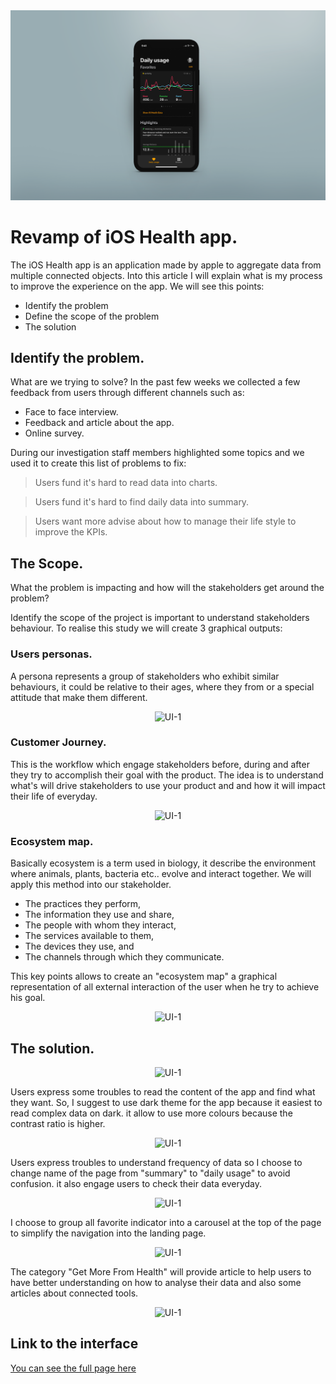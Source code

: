 <center>
    <img src="media/top_article.png" alt="UI-1">
</center>

# Revamp of iOS Health app.

The iOS Health app is an application made by apple to aggregate data from multiple connected objects. Into this article I will explain what is my process to improve the experience on the app. We will see this points:

* Identify the problem
* Define the scope of the problem
* The solution

## Identify the problem.
What are we trying to solve? In the past few weeks we collected a few feedback from users through different channels such as:

* Face to face interview.
* Feedback and article about the app.
* Online survey.

During our investigation staff members highlighted some topics and we used it to create this list of problems to fix:

> Users fund it's hard to read data into charts.

> Users fund it's hard to find daily data into summary.

> Users want more advise about how to manage their life style to improve the KPIs.

## The Scope.
What the problem is impacting and how will the stakeholders get around the problem?

Identify the scope of the project is important to understand stakeholders
behaviour. To realise this study we will create 3 graphical outputs:

### Users personas.
A persona represents a group of stakeholders who exhibit similar behaviours, it could be relative to their ages, where they from or a special attitude that make them different.

<center>
    <img src="https://user-images.githubusercontent.com/29161010/72607538-d3955900-3918-11ea-861d-46b97b470721.png" alt="UI-1">
</center>

### Customer Journey.
This is the workflow which engage stakeholders before, during and after they try to accomplish their goal with the product. The idea is to understand what's will drive stakeholders to use your product and and how it will impact their life of everyday.

<center>
    <img src="https://user-images.githubusercontent.com/29161010/72607534-d3955900-3918-11ea-9108-7244943bdc38.png" alt="UI-1">
</center>

### Ecosystem map.
Basically ecosystem is a term used in biology, it describe the environment where animals, plants, bacteria etc.. evolve and interact together. We will apply this method into our stakeholder.

* The practices they perform,
* The information they use and share,
* The people with whom they interact,
* The services available to them,
* The devices they use, and
* The channels through which they communicate.

This key points allows to create an "ecosystem map" a graphical representation of all external interaction of the user when he try to achieve his goal.

<center>
    <img src="https://user-images.githubusercontent.com/29161010/72607535-d3955900-3918-11ea-8515-9c1277493a1e.png" alt="UI-1">
</center>

## The solution.

<center>
    <img src="https://user-images.githubusercontent.com/29161010/72607617-f6277200-3918-11ea-89aa-cbf9839b48fd.gif" alt="UI-1">
</center>

Users express some troubles to read the content of the app and find what they want. So, I suggest to use dark theme for the app because it easiest to read complex data on dark. it allow to use more colours because the contrast ratio is higher.

<center>
    <img src="https://user-images.githubusercontent.com/29161010/72607537-d3955900-3918-11ea-8b7c-cc4634ca1299.png" alt="UI-1">
</center>

Users express troubles to understand frequency of data so I choose to change name of the page from "summary" to "daily usage" to avoid confusion. it also engage users to check their data everyday.

<center>
    <img src="https://user-images.githubusercontent.com/29161010/72607619-f6277200-3918-11ea-8045-b3cbfa927962.gif" alt="UI-1">
</center>

I choose to group all favorite indicator into a carousel at the top of the page to simplify the navigation into the landing page.

<center>
    <img src="https://user-images.githubusercontent.com/29161010/72607563-e445cf00-3918-11ea-8716-135e953735ea.gif" alt="UI-1">
</center>

The category "Get More From Health" will provide article to help users to have better understanding on how to analyse their data and also some articles about connected tools.

<center>
    <img src="https://user-images.githubusercontent.com/29161010/72607562-e445cf00-3918-11ea-9dc1-6e7f06e8f32d.gif" alt="UI-1">
</center>

## Link to the interface
<a href="https://louisloio.github.io/iOS_Health_app/index.html">You can see the full page here</a>